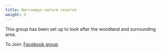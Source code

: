 ```yaml
---
title: Narroways nature reserve
weight: 3
---
```


This group has been set up to look after the woodland and surrounding area. 

To Join: [Facebook group](https://www.facebook.com/groups/256518934818118)
